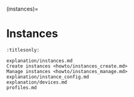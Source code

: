 (instances)=
# Instances

```{toctree}
:titlesonly:

explanation/instances.md
Create instances <howto/instances_create.md>
Manage instances <howto/instances_manage.md>
explanation/instance_config.md
explanation/devices.md
profiles.md
```
